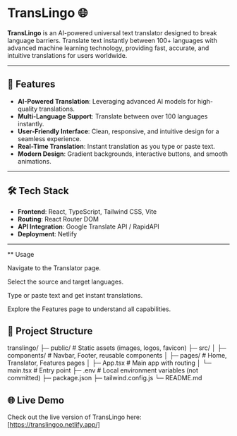 # TransLingo 🌐

**TransLingo** is an AI-powered universal text translator designed to break language barriers. Translate text instantly between 100+ languages with advanced machine learning technology, providing fast, accurate, and intuitive translations for users worldwide.

---

## 🚀 Features

- **AI-Powered Translation**: Leveraging advanced AI models for high-quality translations.  
- **Multi-Language Support**: Translate between over 100 languages instantly.  
- **User-Friendly Interface**: Clean, responsive, and intuitive design for a seamless experience.  
- **Real-Time Translation**: Instant translation as you type or paste text.  
- **Modern Design**: Gradient backgrounds, interactive buttons, and smooth animations.  

---



## 🛠️ Tech Stack

- **Frontend**: React, TypeScript, Tailwind CSS, Vite  
- **Routing**: React Router DOM  
- **API Integration**: Google Translate API / RapidAPI
- **Deployment**: Netlify 

---

** Usage

Navigate to the Translator page.

Select the source and target languages.

Type or paste text and get instant translations.

Explore the Features page to understand all capabilities.


## 📂 Project Structure

translingo/
├─ public/ # Static assets (images, logos, favicon)
├─ src/
│ ├─ components/ # Navbar, Footer, reusable components
│ ├─ pages/ # Home, Translator, Features pages
│ ├─ App.tsx # Main app with routing
│ └─ main.tsx # Entry point
├─ .env # Local environment variables (not committed)
├─ package.json
├─ tailwind.config.js
└─ README.md




## 🌐 Live Demo

Check out the live version of TransLingo here: [https://translingoo.netlify.app/]



